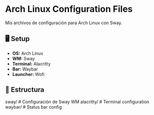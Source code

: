 
# Arch Linux Configuration Files

Mis archivos de configuración para Arch Linux con Sway.

## 🖥️ Setup
- **OS:** Arch Linux
- **WM:** Sway
- **Terminal:** Alacritty
- **Bar:** Waybar
- **Launcher:** Wofi

## 📁 Estructura
sway/          # Configuración de Sway WM
alacritty/     # Terminal configuration
waybar/        # Status bar config
